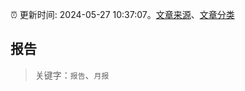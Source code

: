 :alarm_clock: 更新时间: 2024-05-27 10:37:07。[文章来源](/README.md)、[文章分类](/TAGS.md)

## 报告


> 关键字：`报告`、`月报`



